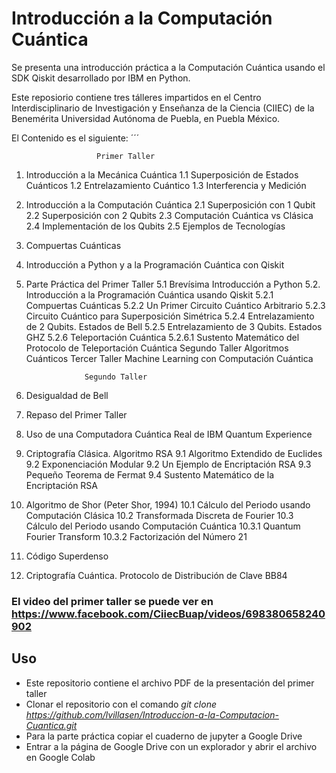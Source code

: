 # Introducción a la Computación Cuántica
Se presenta una introducción práctica a la Computación Cuántica usando el SDK Qiskit desarrollado por IBM en Python. 

Este reposiorio contiene tres tálleres impartidos en el Centro Interdisciplinario de Investigación y Enseñanza de la Ciencia (CIIEC) de la Benemérita Universidad Autónoma de Puebla, en Puebla México.

El Contenido es el siguiente:
´´´

                       Primer Taller
  1. Introducción a la Mecánica Cuántica
  1.1 Superposición de Estados Cuánticos
  1.2 Entrelazamiento Cuántico
  1.3 Interferencia y Medición
  2. Introducción a la Computación Cuántica
  2.1 Superposición con 1 Qubit
  2.2 Superposición con 2 Qubits
  2.3 Computación Cuántica vs Clásica
  2.4 Implementación de los Qubits
  2.5 Ejemplos de Tecnologías
  3. Compuertas Cuánticas
  4. Introducción a Python y a la Programación Cuántica con Qiskit
  5. Parte Práctica del Primer Taller
  5.1 Brevísima Introducción a Python
  5.2. Introducción a la Programación Cuántica usando Qiskit
  5.2.1 Compuertas Cuánticas
  5.2.2 Un Primer Circuito Cuántico Arbitrario
  5.2.3 Circuito Cuántico para Superposición Simétrica
  5.2.4 Entrelazamiento de 2 Qubits. Estados de Bell
  5.2.5 Entrelazamiento de 3 Qubits. Estados GHZ
  5.2.6 Teleportación Cuántica
  5.2.6.1 Sustento Matemático del Protocolo de Teleportación Cuántica
  Segundo Taller
  Algoritmos Cuánticos
  Tercer Taller
  Machine Learning con Computación Cuántica

                      Segundo Taller
  6. Desigualdad de Bell
  7. Repaso del Primer Taller
  8. Uso de una Computadora Cuántica Real de IBM Quantum Experience
  9. Criptografía Clásica. Algoritmo RSA
  9.1 Algoritmo Extendido de Euclides
  9.2 Exponenciación Modular
  9.2 Un Ejemplo de Encriptación RSA
  9.3 Pequeño Teorema de Fermat
  9.4 Sustento Matemático de la Encriptación RSA
  10. Algoritmo de Shor (Peter Shor, 1994)
  10.1 Cálculo del Periodo usando Computación Clásica
  10.2 Transformada Discreta de Fourier
  10.3 Cálculo del Periodo usando Computación Cuántica
  10.3.1 Quantum Fourier Transform
  10.3.2 Factorización del Número 21
  11. Código Superdenso
  12. Criptografía Cuántica. Protocolo de Distribución de Clave BB84

### El video del primer taller se puede ver en https://www.facebook.com/CiiecBuap/videos/698380658240902

## Uso
- Este repositorio contiene el archivo PDF de la presentación del primer taller
- Clonar el repositorio con el comando *git clone https://github.com/lvillasen/Introduccion-a-la-Computacion-Cuantica.git*
- Para la parte práctica copiar el cuaderno de jupyter a Google Drive
- Entrar a la página de Google Drive con un explorador y abrir el archivo en Google Colab

